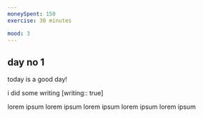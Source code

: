 ```yaml
---
moneySpent: 150
exercise: 30 minutes

mood: 3
---
```

## day no 1
today is a good day!
 

i did some writing [writing:: true]

lorem ipsum lorem ipsum lorem ipsum lorem ipsum lorem ipsum
